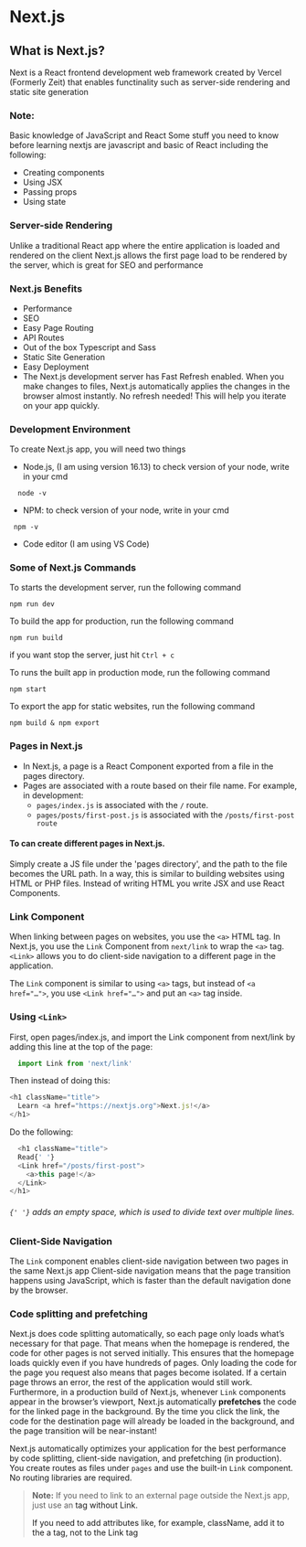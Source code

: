 # Next.js

## What is Next.js?

Next is a React frontend development web framework created by Vercel (Formerly Zeit) that enables functinality such as server-side rendering and static site generation

### Note:

Basic knowledge of JavaScript and React
Some stuff you need to know before learning nextjs are javascript and basic of React including the following:
- Creating components
- Using JSX
- Passing props
- Using state




### Server-side Rendering

Unlike a traditional React app where the entire application is loaded and rendered on the client
Next.js allows the first page load to be rendered by the server, which is great for SEO and performance

### Next.js Benefits

- Performance
- SEO
- Easy Page Routing
- API Routes
- Out of the box Typescript and Sass
- Static Site Generation
- Easy Deployment
- The Next.js development server has Fast Refresh enabled. When you make changes to files, Next.js automatically applies the changes in the browser almost instantly. No refresh needed! This will help you iterate on your app quickly.


### Development Environment

To create Next.js app, you will need two things
- Node.js,  (I am using version 16.13) to check version of your node, write in your cmd 
```command line
  node -v
```

- NPM: to check version of your node, write in your cmd 
 ```command line
  npm -v
```
- Code editor (I am using VS Code)



### Some of Next.js Commands

To starts the development server, run the following command
```
npm run dev
```

To build the app for production, run the following command
```
npm run build
```
if you want stop the server, just hit `Ctrl + c`

To runs the built app in production mode, run the following command
```
npm start
```

To export the app for static websites, run the following command
```
npm build & npm export
```

### Pages in Next.js

- In Next.js, a page is a React Component exported from a file in the pages directory.
- Pages are associated with a route based on their file name. For example, in development:
  - `pages/index.js` is associated with the `/` route.
  - `pages/posts/first-post.js` is associated with the `/posts/first-post route`
  
  
#### To can create different pages in Next.js.

Simply create a JS file under the 'pages directory', and the path to the file becomes the URL path.
In a way, this is similar to building websites using HTML or PHP files. Instead of writing HTML you write JSX and use React Components.


### Link Component

When linking between pages on websites, you use the `<a>` HTML tag.
In Next.js, you use the `Link` Component from `next/link` to wrap the `<a>` tag. 
`<Link>` allows you to do client-side navigation to a different page in the application.

The `Link` component is similar to using `<a>` tags, but instead of `<a href="…">`, you use `<Link href="…">` and put an `<a>` tag inside.
  
### Using `<Link>`

First, open pages/index.js, and import the Link component from next/link by adding this line at the top of the page:
```javascript
  import Link from 'next/link'
```

Then instead of doing this:
```javascript
<h1 className="title">
  Learn <a href="https://nextjs.org">Next.js!</a>
</h1>
```

Do the following:
```javascript
  <h1 className="title">
  Read{' '}
  <Link href="/posts/first-post">
    <a>this page!</a>
  </Link>
</h1>
```


###### `{' '}` adds an empty space, which is used to divide text over multiple lines.


### Client-Side Navigation

The `Link` component enables client-side navigation between two pages in the same Next.js app
Client-side navigation means that the page transition happens using JavaScript, which is faster than the default navigation done by the browser.

### Code splitting and prefetching

Next.js does code splitting automatically, so each page only loads what’s necessary for that page. That means when the homepage is rendered, the code for other pages is not served initially.
This ensures that the homepage loads quickly even if you have hundreds of pages.
Only loading the code for the page you request also means that pages become isolated. If a certain page throws an error, the rest of the application would still work.
Furthermore, in a production build of Next.js, whenever `Link` components appear in the browser’s viewport, Next.js automatically **prefetches** the code for the linked page in the background. By the time you click the link, the code for the destination page will already be loaded in the background, and the page transition will be near-instant!

Next.js automatically optimizes your application for the best performance by code splitting, client-side navigation, and prefetching (in production).
You create routes as files under `pages` and use the built-in `Link` component. No routing libraries are required.

> **Note:** If you need to link to an external page outside the Next.js app, just use an <a> tag without Link.
>
> If you need to add attributes like, for example, className, add it to the a tag, not to the Link tag
  


